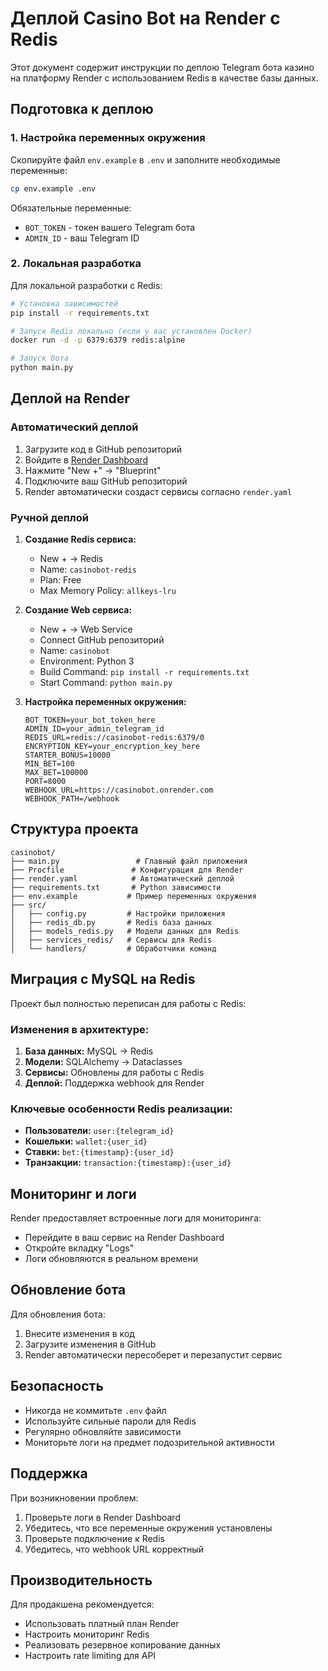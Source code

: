 # Деплой Casino Bot на Render с Redis

Этот документ содержит инструкции по деплою Telegram бота казино на платформу Render с использованием Redis в качестве базы данных.

## Подготовка к деплою

### 1. Настройка переменных окружения

Скопируйте файл `env.example` в `.env` и заполните необходимые переменные:

```bash
cp env.example .env
```

Обязательные переменные:
- `BOT_TOKEN` - токен вашего Telegram бота
- `ADMIN_ID` - ваш Telegram ID

### 2. Локальная разработка

Для локальной разработки с Redis:

```bash
# Установка зависимостей
pip install -r requirements.txt

# Запуск Redis локально (если у вас установлен Docker)
docker run -d -p 6379:6379 redis:alpine

# Запуск бота
python main.py
```

## Деплой на Render

### Автоматический деплой

1. Загрузите код в GitHub репозиторий
2. Войдите в [Render Dashboard](https://dashboard.render.com)
3. Нажмите "New +" → "Blueprint"
4. Подключите ваш GitHub репозиторий
5. Render автоматически создаст сервисы согласно `render.yaml`

### Ручной деплой

1. **Создание Redis сервиса:**
   - New + → Redis
   - Name: `casinobot-redis`
   - Plan: Free
   - Max Memory Policy: `allkeys-lru`

2. **Создание Web сервиса:**
   - New + → Web Service
   - Connect GitHub репозиторий
   - Name: `casinobot`
   - Environment: Python 3
   - Build Command: `pip install -r requirements.txt`
   - Start Command: `python main.py`

3. **Настройка переменных окружения:**
   ```
   BOT_TOKEN=your_bot_token_here
   ADMIN_ID=your_admin_telegram_id
   REDIS_URL=redis://casinobot-redis:6379/0
   ENCRYPTION_KEY=your_encryption_key_here
   STARTER_BONUS=10000
   MIN_BET=100
   MAX_BET=100000
   PORT=8000
   WEBHOOK_URL=https://casinobot.onrender.com
   WEBHOOK_PATH=/webhook
   ```

## Структура проекта

```
casinobot/
├── main.py                 # Главный файл приложения
├── Procfile               # Конфигурация для Render
├── render.yaml            # Автоматический деплой
├── requirements.txt       # Python зависимости
├── env.example           # Пример переменных окружения
├── src/
│   ├── config.py         # Настройки приложения
│   ├── redis_db.py       # Redis база данных
│   ├── models_redis.py   # Модели данных для Redis
│   ├── services_redis/   # Сервисы для Redis
│   └── handlers/         # Обработчики команд
```

## Миграция с MySQL на Redis

Проект был полностью переписан для работы с Redis:

### Изменения в архитектуре:

1. **База данных:** MySQL → Redis
2. **Модели:** SQLAlchemy → Dataclasses
3. **Сервисы:** Обновлены для работы с Redis
4. **Деплой:** Поддержка webhook для Render

### Ключевые особенности Redis реализации:

- **Пользователи:** `user:{telegram_id}`
- **Кошельки:** `wallet:{user_id}`
- **Ставки:** `bet:{timestamp}:{user_id}`
- **Транзакции:** `transaction:{timestamp}:{user_id}`

## Мониторинг и логи

Render предоставляет встроенные логи для мониторинга:
- Перейдите в ваш сервис на Render Dashboard
- Откройте вкладку "Logs"
- Логи обновляются в реальном времени

## Обновление бота

Для обновления бота:
1. Внесите изменения в код
2. Загрузите изменения в GitHub
3. Render автоматически пересоберет и перезапустит сервис

## Безопасность

- Никогда не коммитьте `.env` файл
- Используйте сильные пароли для Redis
- Регулярно обновляйте зависимости
- Мониторьте логи на предмет подозрительной активности

## Поддержка

При возникновении проблем:
1. Проверьте логи в Render Dashboard
2. Убедитесь, что все переменные окружения установлены
3. Проверьте подключение к Redis
4. Убедитесь, что webhook URL корректный

## Производительность

Для продакшена рекомендуется:
- Использовать платный план Render
- Настроить мониторинг Redis
- Реализовать резервное копирование данных
- Настроить rate limiting для API
